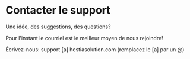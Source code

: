 # Contacter le support

Une idée, des suggestions, des questions? 

Pour l'instant le courriel est le meilleur moyen de nous rejoindre! 

Écrivez-nous: support [a] hestiasolution.com (remplacez le [a] par un @)